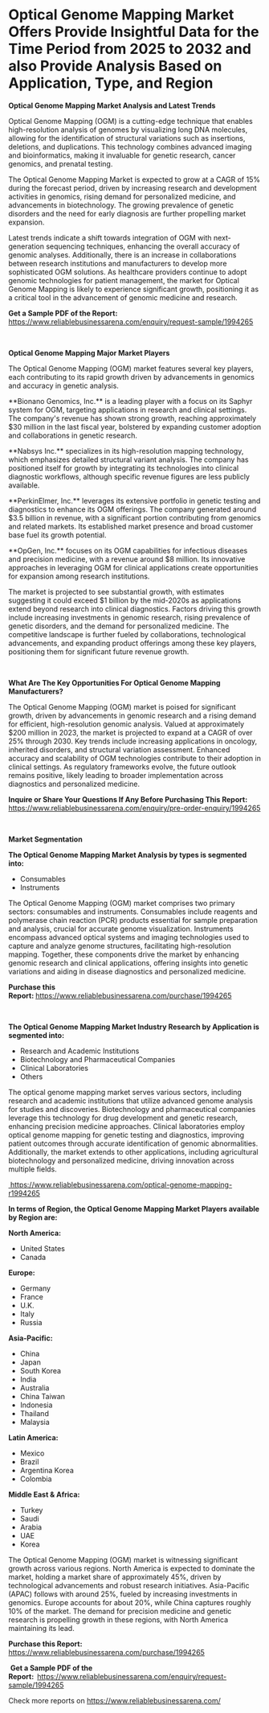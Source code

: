 <p><h1>Optical Genome Mapping Market Offers Provide Insightful Data for the Time Period from 2025 to 2032 and also Provide Analysis Based on Application, Type, and Region</h1></p><p><strong>Optical Genome Mapping Market Analysis and Latest Trends</strong></p>
<p><p>Optical Genome Mapping (OGM) is a cutting-edge technique that enables high-resolution analysis of genomes by visualizing long DNA molecules, allowing for the identification of structural variations such as insertions, deletions, and duplications. This technology combines advanced imaging and bioinformatics, making it invaluable for genetic research, cancer genomics, and prenatal testing.</p><p>The Optical Genome Mapping Market is expected to grow at a CAGR of 15% during the forecast period, driven by increasing research and development activities in genomics, rising demand for personalized medicine, and advancements in biotechnology. The growing prevalence of genetic disorders and the need for early diagnosis are further propelling market expansion. </p><p>Latest trends indicate a shift towards integration of OGM with next-generation sequencing techniques, enhancing the overall accuracy of genomic analyses. Additionally, there is an increase in collaborations between research institutions and manufacturers to develop more sophisticated OGM solutions. As healthcare providers continue to adopt genomic technologies for patient management, the market for Optical Genome Mapping is likely to experience significant growth, positioning it as a critical tool in the advancement of genomic medicine and research.</p></p>
<p><strong>Get a Sample PDF of the Report:&nbsp;</strong> <a href="https://www.reliablebusinessarena.com/enquiry/request-sample/1994265?utm_campaign=2189&utm_medium=2&utm_source=Github&utm_content=ia&utm_term=10032025&utm_id=optical-genome-mapping">https://www.reliablebusinessarena.com/enquiry/request-sample/1994265</a></p>
<p>&nbsp;</p>
<p><strong>Optical Genome Mapping Major Market Players</strong></p>
<p><p>The Optical Genome Mapping (OGM) market features several key players, each contributing to its rapid growth driven by advancements in genomics and accuracy in genetic analysis. </p><p>**Bionano Genomics, Inc.** is a leading player with a focus on its Saphyr system for OGM, targeting applications in research and clinical settings. The company's revenue has shown strong growth, reaching approximately $30 million in the last fiscal year, bolstered by expanding customer adoption and collaborations in genetic research.</p><p>**Nabsys Inc.** specializes in its high-resolution mapping technology, which emphasizes detailed structural variant analysis. The company has positioned itself for growth by integrating its technologies into clinical diagnostic workflows, although specific revenue figures are less publicly available.</p><p>**PerkinElmer, Inc.** leverages its extensive portfolio in genetic testing and diagnostics to enhance its OGM offerings. The company generated around $3.5 billion in revenue, with a significant portion contributing from genomics and related markets. Its established market presence and broad customer base fuel its growth potential.</p><p>**OpGen, Inc.** focuses on its OGM capabilities for infectious diseases and precision medicine, with a revenue around $8 million. Its innovative approaches in leveraging OGM for clinical applications create opportunities for expansion among research institutions.</p><p>The market is projected to see substantial growth, with estimates suggesting it could exceed $1 billion by the mid-2020s as applications extend beyond research into clinical diagnostics. Factors driving this growth include increasing investments in genomic research, rising prevalence of genetic disorders, and the demand for personalized medicine. The competitive landscape is further fueled by collaborations, technological advancements, and expanding product offerings among these key players, positioning them for significant future revenue growth.</p></p>
<p>&nbsp;</p>
<p><strong>What Are The Key Opportunities For Optical Genome Mapping Manufacturers?</strong></p>
<p><p>The Optical Genome Mapping (OGM) market is poised for significant growth, driven by advancements in genomic research and a rising demand for efficient, high-resolution genomic analysis. Valued at approximately $200 million in 2023, the market is projected to expand at a CAGR of over 25% through 2030. Key trends include increasing applications in oncology, inherited disorders, and structural variation assessment. Enhanced accuracy and scalability of OGM technologies contribute to their adoption in clinical settings. As regulatory frameworks evolve, the future outlook remains positive, likely leading to broader implementation across diagnostics and personalized medicine.</p></p>
<p><strong>Inquire or Share Your Questions If Any Before Purchasing This Report:</strong> <a href="https://www.reliablebusinessarena.com/enquiry/pre-order-enquiry/1994265?utm_campaign=2189&utm_medium=2&utm_source=Github&utm_content=ia&utm_term=10032025&utm_id=optical-genome-mapping">https://www.reliablebusinessarena.com/enquiry/pre-order-enquiry/1994265</a></p>
<p>&nbsp;</p>
<p><strong>Market Segmentation</strong></p>
<p><strong>The Optical Genome Mapping Market Analysis by types is segmented into:</strong></p>
<p><ul><li>Consumables</li><li>Instruments</li></ul></p>
<p><p>The Optical Genome Mapping (OGM) market comprises two primary sectors: consumables and instruments. Consumables include reagents and polymerase chain reaction (PCR) products essential for sample preparation and analysis, crucial for accurate genome visualization. Instruments encompass advanced optical systems and imaging technologies used to capture and analyze genome structures, facilitating high-resolution mapping. Together, these components drive the market by enhancing genomic research and clinical applications, offering insights into genetic variations and aiding in disease diagnostics and personalized medicine.</p></p>
<p><strong>Purchase this Report:&nbsp;</strong><a href="https://www.reliablebusinessarena.com/purchase/1994265?utm_campaign=2189&utm_medium=2&utm_source=Github&utm_content=ia&utm_term=10032025&utm_id=optical-genome-mapping">https://www.reliablebusinessarena.com/purchase/1994265</a></p>
<p>&nbsp;</p>
<p><strong>The Optical Genome Mapping Market Industry Research by Application is segmented into:</strong></p>
<p><ul><li>Research and Academic Institutions</li><li>Biotechnology and Pharmaceutical Companies</li><li>Clinical Laboratories</li><li>Others</li></ul></p>
<p><p>The optical genome mapping market serves various sectors, including research and academic institutions that utilize advanced genome analysis for studies and discoveries. Biotechnology and pharmaceutical companies leverage this technology for drug development and genetic research, enhancing precision medicine approaches. Clinical laboratories employ optical genome mapping for genetic testing and diagnostics, improving patient outcomes through accurate identification of genomic abnormalities. Additionally, the market extends to other applications, including agricultural biotechnology and personalized medicine, driving innovation across multiple fields.</p></p>
<p><a href="https://www.reliablebusinessarena.com/optical-genome-mapping-r1994265?utm_campaign=2189&utm_medium=2&utm_source=Github&utm_content=ia&utm_term=10032025&utm_id=optical-genome-mapping">&nbsp;https://www.reliablebusinessarena.com/optical-genome-mapping-r1994265</a></p>
<p><strong>In terms of Region, the Optical Genome Mapping Market Players available by Region are:</strong></p>
<p>
    <p> <strong> North America: </strong>
        <ul>
            <li>United States</li>
            <li>Canada</li>
        </ul>
        </p> 
    <p> <strong> Europe: </strong>
        <ul>
            <li>Germany</li>
            <li>France</li>
            <li>U.K.</li>
            <li>Italy</li>
            <li>Russia</li>
        </ul>
        </p> 
    <p> <strong> Asia-Pacific: </strong>
        <ul>
            <li>China</li>
            <li>Japan</li>
            <li>South Korea</li>
            <li>India</li>
            <li>Australia</li>
            <li>China Taiwan</li>
            <li>Indonesia</li>
            <li>Thailand</li>
            <li>Malaysia</li>
        </ul>
        </p> 
    <p> <strong> Latin America: </strong>
        <ul>
            <li>Mexico</li>
            <li>Brazil</li>
            <li>Argentina Korea</li>
            <li>Colombia</li>
        </ul>
        </p> 
    <p> <strong> Middle East & Africa: </strong>
        <ul>
            <li>Turkey</li>
            <li>Saudi</li>
            <li>Arabia</li>
            <li>UAE</li>
            <li>Korea</li>
        </ul>
    </p>
    </p>
<p><p>The Optical Genome Mapping (OGM) market is witnessing significant growth across various regions. North America is expected to dominate the market, holding a market share of approximately 45%, driven by technological advancements and robust research initiatives. Asia-Pacific (APAC) follows with around 25%, fueled by increasing investments in genomics. Europe accounts for about 20%, while China captures roughly 10% of the market. The demand for precision medicine and genetic research is propelling growth in these regions, with North America maintaining its lead.</p></p>
<p><strong>Purchase this Report: </strong><a href="https://www.reliablebusinessarena.com/purchase/1994265?utm_campaign=2189&utm_medium=2&utm_source=Github&utm_content=ia&utm_term=10032025&utm_id=optical-genome-mapping">https://www.reliablebusinessarena.com/purchase/1994265</a></p>
<p>&nbsp;<strong>Get a Sample PDF of the Report:&nbsp;&nbsp;</strong><a href="https://www.reliablebusinessarena.com/enquiry/request-sample/1994265?utm_campaign=2189&utm_medium=2&utm_source=Github&utm_content=ia&utm_term=10032025&utm_id=optical-genome-mapping">https://www.reliablebusinessarena.com/enquiry/request-sample/1994265</a></p>
<p><strong></strong></p>
<p>Check more reports on <a href="https://www.reliablebusinessarena.com/?utm_campaign=2189&utm_medium=2&utm_source=Github&utm_content=ia&utm_term=10032025&utm_id=optical-genome-mapping">https://www.reliablebusinessarena.com/</a></p>